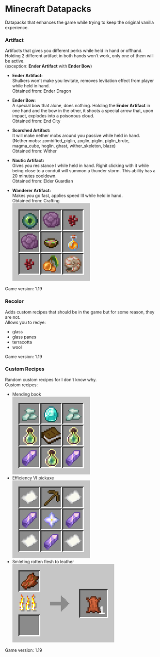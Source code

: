 # Minecraft Datapacks
Datapacks that enhances the game while trying to keep the original vanilla experience.

### Artifact
Artifacts that gives you different perks while held in hand or offhand.  
Holding 2 different artifact in both hands won't work, only one of them will be active.  
(exception: **Ender Artifact** with **Ender Bow**)

- **Ender Artifact:**  
Shulkers won't make you levitate, removes levitation effect from player while held in hand.  
Obtained from: Ender Dragon

- **Ender Bow:**  
A special bow that alone, does nothing. Holding the **Ender Artifact** in one hand and the bow in the other, it shoots a special arrow that, upon impact, explodes into a poisonous cloud.  
Obtained from: End City

- **Scorched Artifact:**  
It will make nether mobs around you passive while held in hand.  
(Nether mobs: zombified_piglin, zoglin, piglin, piglin_brute, magma_cube, hoglin, ghast, wither_skeleton, blaze)  
Obtained from: Wither

- **Nautic Artifact:**  
Gives you resistance I while held in hand.
Righit clicking with it while being close to a conduit will summon a thunder storm.
This ability has a 20 minutes cooldown.  
Obtained from: Elder Guardian

- **Wanderer Artifact:**  
Makes you go fast, applies speed III while held in hand.  
Obtained from: Crafting  
![Wanderer artifact crafting recipe](https://github.com/AasinR/minecraft-datapacks/blob/main/README_Img/wanderer_artifact_recipe.png)

Game version: 1.19

### Recolor
Adds custom recipes that should be in the game but for some reason, they are not.  
Allows you to redye:
- glass 
- glass panes
- terracotta
- wool

Game version: 1.19

### Custom Recipes
Random custom recipes for I don't know why.  
Custom recipes:
- Mending book  
![Mending book crafting recipe](https://github.com/AasinR/minecraft-datapacks/blob/main/README_Img/mending_book_recipe.png)
- Efficiency VI pickaxe  
![Efficiency VI pickaxe crafting recipe](https://github.com/AasinR/minecraft-datapacks/blob/main/README_Img/efficiency6_pickaxe_recipe.gif)
- Smleting rotten flesh to leather  
![Rotten flesh to leather smelting](https://github.com/AasinR/minecraft-datapacks/blob/main/README_Img/rotten_flesh_to_leather_recipe.png)

Game version: 1.19
